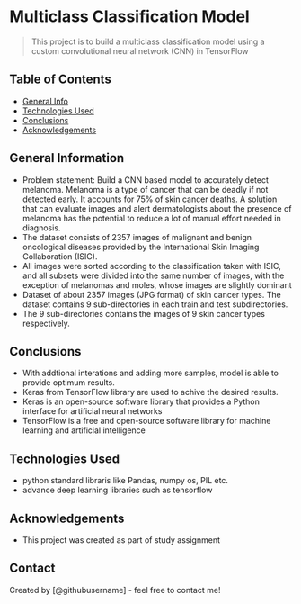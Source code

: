 # Multiclass Classification Model 
> This project is to build a multiclass classification model using a custom convolutional neural network (CNN) in TensorFlow


## Table of Contents
* [General Info](#general-information)
* [Technologies Used](#technologies-used)
* [Conclusions](#conclusions)
* [Acknowledgements](#acknowledgements)

<!-- You can include any other section that is pertinent to your problem -->

## General Information
- Problem statement: Build a CNN based model to accurately detect melanoma. Melanoma is a type of cancer that can be deadly if not detected early. It accounts for 75% of skin cancer deaths. A solution that can evaluate images and alert dermatologists about the presence of melanoma has the potential to reduce a lot of manual effort needed in diagnosis.
- The dataset consists of 2357 images of malignant and benign oncological diseases provided by the International Skin Imaging Collaboration (ISIC). 
- All images were sorted according to the classification taken with ISIC, and all subsets were divided into the same number of images, with the exception of melanomas and moles, whose images are slightly dominant
- Dataset of about 2357 images (JPG format) of skin cancer types. The dataset contains 9 sub-directories in each train and test subdirectories. 
- The 9 sub-directories contains the images of 9 skin cancer types respectively.

<!-- You don't have to answer all the questions - just the ones relevant to your project. -->

## Conclusions
- With addtional interations and adding more samples, model is able to provide optimum results. 
- Keras from TensorFlow library are used to achive the desired results. 
- Keras is an open-source software library that provides a Python interface for artificial neural networks
- TensorFlow is a free and open-source software library for machine learning and artificial intelligence

<!-- You don't have to answer all the questions - just the ones relevant to your project. -->


## Technologies Used
- python standard libraris like Pandas, numpy os, PIL etc. 
- advance deep learning libraries such as tensorflow 


<!-- As the libraries versions keep on changing, it is recommended to mention the version of library used in this project -->

## Acknowledgements
- This project was created as part of study assignment


## Contact
Created by [@githubusername] - feel free to contact me!

